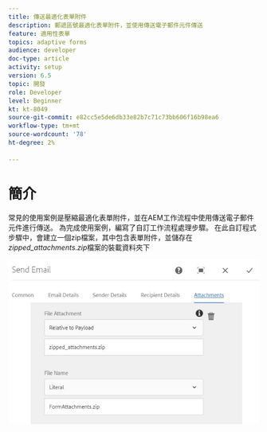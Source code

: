 ```yaml
---
title: 傳送最適化表單附件
description: 郵遞區號最適化表單附件，並使用傳送電子郵件元件傳送
feature: 適用性表單
topics: adaptive forms
audience: developer
doc-type: article
activity: setup
version: 6.5
topic: 開發
role: Developer
level: Beginner
kt: kt-8049
source-git-commit: e82cc5e5de6db33e82b7c71c73bb606f16b98ea6
workflow-type: tm+mt
source-wordcount: '78'
ht-degree: 2%

---
```



# 簡介



常見的使用案例是壓縮最適化表單附件，並在AEM工作流程中使用傳送電子郵件元件進行傳送。 為完成使用案例，編寫了自訂工作流程處理步驟。 在此自訂程式步驟中，會建立一個zip檔案，其中包含表單附件，並儲存在&#x200B;*zipped_attachments.zip*&#x200B;檔案的裝載資料夾下

![send-form-attachments](assets/send-form-attachments.JPG)


